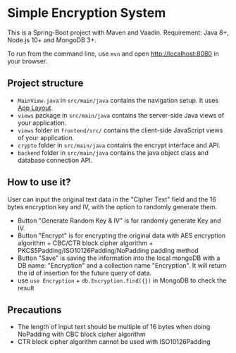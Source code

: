 # Simple Encryption System

This is a Spring-Boot project with Maven and Vaadin.
Requirement: Java 8+, Node.js 10+ and MongoDB 3+.

To run from the command line, use `mvn` and open [http://localhost:8080](http://localhost:8080) in your browser.

## Project structure

- `MainView.java` in `src/main/java` contains the navigation setup. It uses [App Layout](https://vaadin.com/components/vaadin-app-layout).
- `views` package in `src/main/java` contains the server-side Java views of your application.
- `views` folder in `frontend/src/` contains the client-side JavaScript views of your application.
- `crypto` folder in `src/main/java` contains the encrypt interface and API.
- `backend` folder in `src/main/java` contains the java object class and database connection API.

## How to use it?

User can input the original text data in the "Cipher Text" field and the 16 bytes encryption key and IV, with the option to randomly generate them. 
- Button "Generate Random Key & IV" is for randomly generate Key and IV. 
- Button "Encrypt" is for encrypting the original data with AES encryption algorithm + CBC/CTR block cipher algorithm + PKCS5Padding/ISO10126Padding/NoPadding padding method
- Button "Save" is saving the information into the local mongoDB with a DB name: "Encryption" and a collection name "Encryption". It will return the id of insertion for the future query of data.
- use `use Encryption` + `db.Encryption.find({})` in MongoDB to check the result

## Precautions

- The length of input text should be multiple of 16 bytes when doing NoPadding with CBC block cipher algorithm
- CTR block cipher algorithm cannot be used with ISO10126Padding
